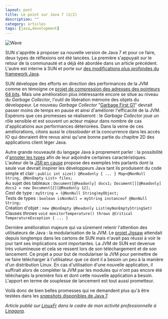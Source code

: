 ```yaml
---
layout: post
title: Le point sur Java 7 (2/2)
description: ""
category: articles
tags: [java,development]
---
```


![Wave](http://08000linux.com/blogs/files/2010/02/Wave.png)

SUN s'apprête à proposer sa nouvelle version de Java 7 et pour ce faire, deux types de réflexions ont été lancées. La première s'appuyait sur le retour de la communauté et a déjà été abordée dans un article précédent. L'autre est interne à SUN et porte sur [des modifications plus profondes du framework Java](http://openjdk.java.net/projects/jdk7/features/).

SUN développe des efforts en direction des performances de la JVM comme en témoigne ce [projet de compression des adresses des pointeurs 64 bits](http://wikis.sun.com/display/HotSpotInternals/CompressedOops). Mais une amélioration plus intéressante encore se situe au niveau du *Garbage Collector*, l'outil de libération mémoire des objets du développeur. Le nouveau *Garbage Collector* "[Garbage First G1](http://tech.puredanger.com/2008/05/09/javaone-g1-garbage-collector)" devrait passer moins de temps en pause et ainsi d'améliorer l'efficacité de la JVM. Espérons que ces promesses se réaliseront : le *Garbage Collector* joue un rôle sensible et est souvent un acteur majeur dans nombre de cas d'applications aux performances déteriorées. Dans la veine de ces améliorations, citons aussi le *classloader* et la concurrence dans les accès IO qui devraient être revus ainsi qu'une bonne partie du chapitre 2D des applications client léger Java.

Autre grande nouveauté du langage Java à proprement parler : la possibilité d'[annoter les types](http://openjdk.java.net/projects/type-annotations/) afin de leur adjoindre certaines caractéristiques. L'auteur de la [JSR en cause](http://jcp.org/en/jsr/detail?id=308) propose des exemples très parlants dont la seule vue devrait inspirer les développeurs Java tant ils produisent du code simple et clair : `public int size() @Readonly { ... } Map<@NonNull String, @NonEmpty List> files;` \
 Au sujet des tableaux : `Document[@Readonly] docs1; Document[][@Readonly] docs2 = new Document[2][@Readonly 12];` \
 *Cast* de type : `myString = (@NonNull String)myObject;` \
 Tests de types : `boolean isNonNull = myString instanceof @NonNull String;` \
 Création d'objet : `new @NonEmpty @Readonly List(myNonEmptyStringSet)` \
 Clauses *throws* `void monitorTemperature() throws @Critical TemperatureException { ... }`

Dernière amélioration majeure qui va sûrement retenir l'attention des utilisateurs de Java : la modularisation de la JVM. Le [projet Jigsaw](http://openjdk.java.net/projects/jigsaw/) attendait depuis longtemps dans les cartons de SUN mais n'avait pas réussi à voir le jour tant ses implications sont importantes. La JVM de SUN est devenue très volumineuse et cela se ressent lors de son téléchargement et de son lancement. Ce projet a pour but de modulariser la JVM pour permettre de ne faire télécharger à l'utilisateur que ce dont il a besoin un peu à la manière d'un distribution Linux. En cas d'utilisation d'une nouvelle application, il suffirait alors de compléter la JVM par les modules qui n'ont pas encore été téléchargés la première fois et dont cette nouvelle application a besoin. L'apport en terme de souplesse de lancement est tout aussi prometteur.

Voilà donc de bien belles promesses qui ne demandent plus qu'à être testées dans les [*snapshots* disponibles de Java 7](https://jdk7.dev.java.net/).

*Article publié sur [LinuxFr](http://linuxfr.org/~galaux/) dans le cadre de mon activité professionnelle à [Linagora](http://linagora.com/).*

